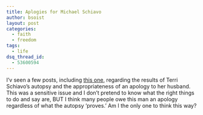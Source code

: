 ```yaml
---
title: Aplogies for Michael Schiavo
author: bsoist
layout: post
categories:
  - faith
  - freedom
tags:
  - life
dsq_thread_id:
  - 53600594
---
```

I&#8217;v seen a few posts, including [this one][1], regarding the results of Terri Schiavo&#8217;s autopsy and the appropriateness of an apology to her husband. This was a sensitive issue and I don&#8217;t pretend to know what the right things to do and say are, BUT I think many people owe this man an apology regardless of what the autopsy &#8216;proves.&#8217; Am I the only one to think this way?

 [1]: http://alesrarus.funkydung.com/arc20050601.html#BlogID1895
